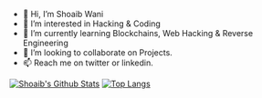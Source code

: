 - 👋 Hi, I’m Shoaib Wani
- 👀 I’m interested in Hacking & Coding
- 🌱 I’m currently learning Blockchains, Web Hacking & Reverse Engineering
- 💞️ I’m looking to collaborate on Projects.
- 📫 Reach me on twitter or linkedin.


[![Shoaib's Github Stats](https://github-readme-stats.vercel.app/api?username=Pyloris)](https://github.com/anuraghazra/github-readme-stats)             [![Top Langs](https://github-readme-stats.vercel.app/api/top-langs/?username=Pyloris\&hide=html,css,scss,ruby&layout=donut-vertical)](https://github.com/anuraghazra/github-readme-stats)
